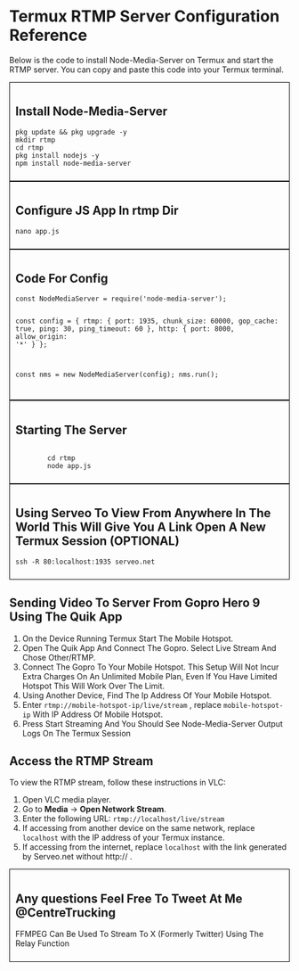 <body>
<h1>Termux RTMP Server Configuration Reference</h1>

<p>Below is the code to install Node-Media-Server on Termux and start the RTMP server. You can copy and paste this code into your Termux terminal.</p>

<!-- Installation Instructions -->
<div style="border: 1px solid black; padding: 10px;">
    <h2>Install Node-Media-Server</h2>
    <pre><code>pkg update && pkg upgrade -y
mkdir rtmp
cd rtmp
pkg install nodejs -y
npm install node-media-server</code></pre>
</div>

<!-- App Config Instructions -->
<div style="border: 1px solid black; padding: 10px;">
    <h2>Configure JS App In rtmp Dir</h2>
    <pre><code>nano app.js</code></pre>
</div>

<!-- Code For app.js -->
<div style="border: 1px solid black; padding: 10px;">
    <h2>Code For Config</h2>
    <pre><code>const NodeMediaServer = require('node-media-server');

const config = {
  rtmp: {
    port: 1935,
    chunk_size: 60000,
    gop_cache: true,
    ping: 30,
    ping_timeout: 60
  },
  http: {
    port: 8000,
    allow_origin: '*'
  }
};

const nms = new NodeMediaServer(config);
nms.run();</code></pre>
</div>

<!-- Start app.js -->
<div style="border: 1px solid black; padding: 10px;">
    <h2>Starting The Server</h2>
    <pre><code>
        cd rtmp
        node app.js</code></pre>
</div>

<!-- To View From Anywhere In The World -->
<div style="border: 1px solid black; padding: 10px;">
     <h2>Using Serveo To View From Anywhere In The World This Will Give You A Link
     Open A New Termux Session (OPTIONAL) </h2>
     <pre><code>ssh -R 80:localhost:1935 serveo.net</code></pre>
</div>

<!-- Sending Video To Server -->
<h2>Sending Video To Server From Gopro Hero 9 Using The Quik App</h2>
<ol>
        <li>On the Device Running Termux Start The Mobile Hotspot.</li>
        <li>Open The Quik App And Connect The Gopro. Select Live Stream And Chose Other/RTMP.</li>
<li>Connect The Gopro To Your Mobile Hotspot. This Setup Will Not Incur Extra Charges On An
Unlimited Mobile Plan, Even If You Have Limited Hotspot This Will Work Over The Limit.</li>
<li>Using Another Device, Find The Ip Address Of Your Mobile Hotspot.</li>
<li>Enter <code>rtmp://mobile-hotspot-ip/live/stream</code> , replace <code>mobile-hotspot-ip</code> With IP Address Of Mobile Hotspot.</li>
<li>Press Start Streaming And You Should See Node-Media-Server Output Logs On The Termux Session</li>
</ol>

<!-- VLC Instructions -->
<h2>Access the RTMP Stream</h2>
<p>To view the RTMP stream, follow these instructions in VLC:</p>
<ol>
    <li>Open VLC media player.</li>
    <li>Go to <strong>Media</strong> -> <strong>Open Network Stream</strong>.</li>
    <li>Enter the following URL: <code>rtmp://localhost/live/stream</code></li>
    <li>If accessing from another device on the same network, replace <code>localhost</code> with the IP address of your Termux instance.</li>
    <li>If accessing from the internet, replace <code>localhost</code> with the link generated by Serveo.net without http:// .</li>
</ol>

<div style="border: 1px solid black; padding: 10px;">
<h2>Any questions Feel Free To Tweet At Me @CentreTrucking</h2>
<p>FFMPEG Can Be Used To Stream To X (Formerly Twitter) Using The Relay Function</p>
</div>

</body>
</html>
